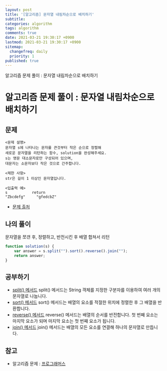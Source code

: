 ```yaml
---
layout: post
title: '[알고리즘] 문자열 내림차순으로 배치하기'
subtitle: 
categories: algorithm
tags: algorithm
comments: true
date: 2021-03-21 19:30:17 +0900
lastmod: 2021-03-21 19:30:17 +0900
sitemap:
  changefreq: daily
  priority: 1
published: true
---
```


알고리즘 문제 풀이 : 문자열 내림차순으로 배치하기<br />

# 알고리즘 문제 풀이 : 문자열 내림차순으로 배치하기

## 문제 
```text
<문제 설명>
문자열 s에 나타나는 문자를 큰것부터 작은 순으로 정렬해 
새로운 문자열을 리턴하는 함수, solution을 완성해주세요.
s는 영문 대소문자로만 구성되어 있으며, 
대문자는 소문자보다 작은 것으로 간주합니다.

<제한 사항>
str은 길이 1 이상인 문자열입니다.

<입출력 예>
s           return
"Zbcdefg"	  "gfedcbZ"
```

* [문제 출처](https://programmers.co.kr/learn/courses/30/lessons/12917)



## 나의 풀이
문자열을 쪼갠 후, 정렬하고, 반전시킨 후 배열 합쳐서 리턴

```javascript
function solution(s) {
    var answer = s.split("").sort().reverse().join("");
    return answer;
}
```



## 공부하기
- [split() 메서드](https://developer.mozilla.org/ko/docs/Web/JavaScript/Reference/Global_Objects/String/split)
split() 메서드는 String 객체를 지정한 구분자를 이용하여 여러 개의 문자열로 나눕니다.
- [sort() 메서드](https://developer.mozilla.org/ko/docs/Web/JavaScript/Reference/Global_Objects/Array/sort)
sort() 메서드는 배열의 요소를 적절한 위치에 정렬한 후 그 배열을 반환합니다. 
- [reverse() 메서드](https://developer.mozilla.org/ko/docs/Web/JavaScript/Reference/Global_Objects/Array/reverse)
reverse() 메서드는 배열의 순서를 반전합니다. 첫 번째 요소는 마지막 요소가 되며 마지막 요소는 첫 번째 요소가 됩니다.
- [join() 메서드](https://developer.mozilla.org/ko/docs/Web/JavaScript/Reference/Global_Objects/Array/join)
join() 메서드는 배열의 모든 요소를 연결해 하나의 문자열로 만듭니다.



## 참고
- 알고리즘 문제 : [프로그래머스](https://programmers.co.kr)